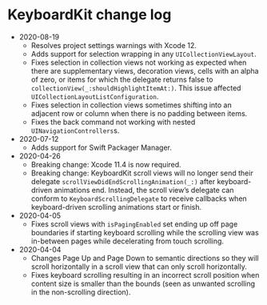 # KeyboardKit change log

- 2020-08-19
    - Resolves project settings warnings with Xcode 12.
    - Adds support for selection wrapping in any `UICollectionViewLayout`. 
    - Fixes selection in collection views not working as expected when there are supplementary views, decoration views, cells with an alpha of zero, or items for which the delegate returns false to `collectionView(_:shouldHighlightItemAt:)`. This issue affected  `UICollectionLayoutListConfiguration`.
    - Fixes selection in collection views sometimes shifting into an adjacent row or column when there is no padding between items.
    - Fixes the back command not working with nested `UINavigationControllers`s.
- 2020-07-12
    - Adds support for Swift Packager Manager. 
- 2020-04-26
    - Breaking change: Xcode 11.4 is now required.
    - Breaking change: KeyboardKit scroll views will no longer send their delegate `scrollViewDidEndScrollingAnimation(_:)` after keyboard-driven animations end. Instead, the scroll view’s delegate can conform to `KeyboardScrollingDelegate` to receive callbacks when keyboard-driven scrolling animations start or finish.
- 2020-04-05
    - Fixes scroll views with `isPagingEnabled` set ending up off page boundaries if starting keyboard scrolling while the scrolling view was in-between pages while decelerating from touch scrolling.
- 2020-04-04
    - Changes Page Up and Page Down to semantic directions so they will scroll horizontally in a scroll view that can only scroll horizontally.
    - Fixes keyboard scrolling resulting in an incorrect scroll position when content size is smaller than the bounds (seen as unwanted scrolling in the non-scrolling direction).
